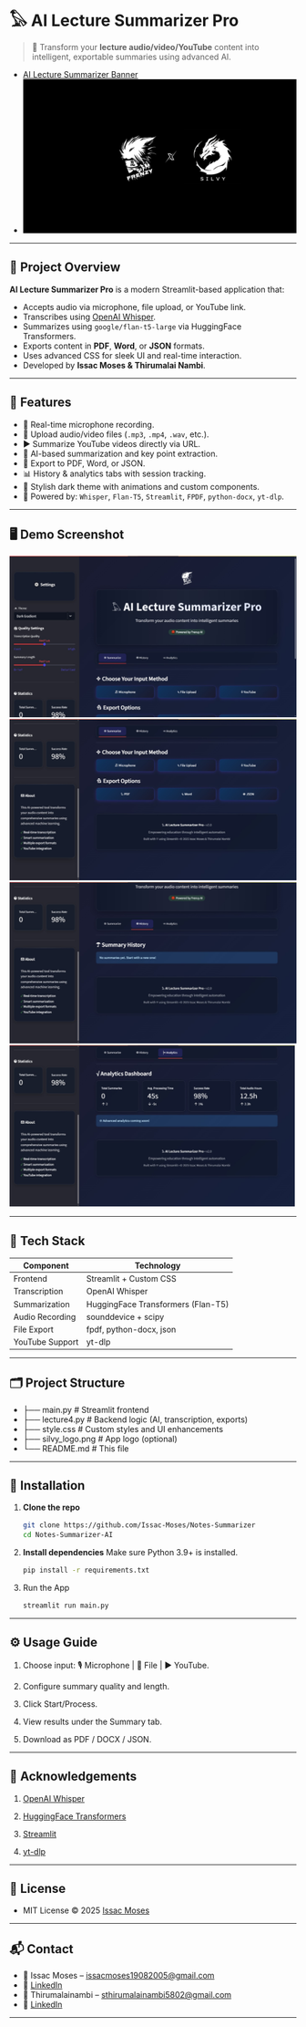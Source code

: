 # 𓅃 AI Lecture Summarizer Pro

> 🚀 Transform your **lecture audio/video/YouTube** content into intelligent, exportable summaries using advanced AI.

- [AI Lecture Summarizer Banner](https://github.com/Issac-Moses/Notes-Summarizer)
- ![Screenshot](screenshots/5.jpg)
---

## 📌 Project Overview

**AI Lecture Summarizer Pro** is a modern Streamlit-based application that:
- Accepts audio via microphone, file upload, or YouTube link.
- Transcribes using [OpenAI Whisper](https://github.com/openai/whisper).
- Summarizes using `google/flan-t5-large` via HuggingFace Transformers.
- Exports content in **PDF**, **Word**, or **JSON** formats.
- Uses advanced CSS for sleek UI and real-time interaction.
- Developed by **Issac Moses & Thirumalai Nambi**.

---

## 🌟 Features

- 🎤 Real-time microphone recording.
- 📁 Upload audio/video files (`.mp3`, `.mp4`, `.wav`, etc.).
- ▶️ Summarize YouTube videos directly via URL.
- 🧠 AI-based summarization and key point extraction.
- 📄 Export to PDF, Word, or JSON.
- 📊 History & analytics tabs with session tracking.
- 🌈 Stylish dark theme with animations and custom components.
- 🤖 Powered by: `Whisper`, `Flan-T5`, `Streamlit`, `FPDF`, `python-docx`, `yt-dlp`.

---

## 🖥️ Demo Screenshot

![Screenshot](screenshots/6.jpg)
![Screenshot](screenshots/2.jpg)
![Screenshot](screenshots/3.jpg)
![Screenshot](screenshots/4.jpg)

---

## 🧰 Tech Stack

| Component         | Technology                         |
|------------------|-------------------------------------|
| Frontend         | Streamlit + Custom CSS              |
| Transcription    | OpenAI Whisper                      |
| Summarization    | HuggingFace Transformers (Flan-T5)  |
| Audio Recording  | sounddevice + scipy                 |
| File Export      | fpdf, python-docx, json             |
| YouTube Support  | yt-dlp                              |

---

## 🗂️ Project Structure

- ├── main.py # Streamlit frontend
- ├── lecture4.py # Backend logic (AI, transcription, exports)
- ├── style.css # Custom styles and UI enhancements
- ├── silvy_logo.png # App logo (optional)
- └── README.md # This file

---
## 🔧 Installation

1. **Clone the repo**  
    ```bash
    git clone https://github.com/Issac-Moses/Notes-Summarizer
    cd Notes-Summarizer-AI
2. **Install dependencies**
   Make sure Python 3.9+ is installed.
    ```bash
    pip install -r requirements.txt
3. Run the App
   ```bash
   streamlit run main.py
---
## ⚙️ Usage Guide
1. Choose input: 🎙 Microphone | 📂 File | ▶️ YouTube.

2. Configure summary quality and length.

3. Click Start/Process.

4. View results under the Summary tab.

5. Download as PDF / DOCX / JSON.
---
## 🙌 Acknowledgements

1. [OpenAI Whisper](https://github.com/openai/whisper)

2. [HuggingFace Transformers](https://huggingface.co/transformers/)

3. [Streamlit](https://streamlit.io/)

4. [yt-dlp](https://github.com/yt-dlp/yt-dlp)
---
## 📜 License
- MIT License © 2025 [Issac Moses](https://github.com/Issac-Moses)
---
## 📬 Contact
- 📧 Issac Moses – issacmoses19082005@gmail.com
- 💼 [LinkedIn](https://www.linkedin.com/in/i%EF%BD%93%EF%BD%93-a-c-m-%E5%8F%A3%EF%BD%93%E3%83%A2%EF%BD%93-d-12837831b/)
- 📧 Thirumalainambi – sthirumalainambi5802@gmail.com 
- 💼 [LinkedIn](www.linkedin.com/in/thirumalai-nambi-s-a94b7a29b)
---
